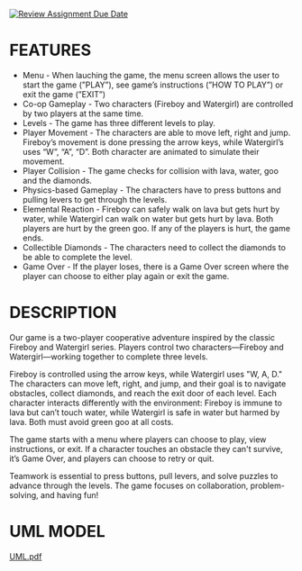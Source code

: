[![Review Assignment Due Date](https://classroom.github.com/assets/deadline-readme-button-22041afd0340ce965d47ae6ef1cefeee28c7c493a6346c4f15d667ab976d596c.svg)](https://classroom.github.com/a/rUa5vdmg)
# FEATURES

- Menu - When lauching the game, the menu screen allows the user to start the game (”PLAY”), see game’s instructions (”HOW TO PLAY”) or exit the game (”EXIT”)
- Co-op Gameplay - Two characters (Fireboy and Watergirl) are controlled by two players at the same time.
- Levels - The game has three different levels to play.
- Player Movement - The characters are able to move left, right and jump. Fireboy’s movement is done pressing the arrow keys, while Watergirl’s uses “W”, “A”, “D”. Both character are animated to simulate their movement.
- Player Collision - The game checks for collision with lava, water, goo and the diamonds.
- Physics-based Gameplay - The characters have to press buttons and pulling levers to get through the levels.
- Elemental Reaction - Fireboy can safely walk on lava but gets hurt by water, while Watergirl can walk on water but gets hurt by lava. Both players are hurt by the green goo. If any of the players is hurt, the game ends.
- Collectible Diamonds - The characters need to collect the diamonds to be able to complete the level.
- Game Over - If the player loses, there is a Game Over screen where the player can choose to either play again or exit the game.

# DESCRIPTION

Our game is a two-player cooperative adventure inspired by the classic Fireboy and Watergirl series. Players control two characters—Fireboy and Watergirl—working together to complete three levels.

Fireboy is controlled using the arrow keys, while Watergirl uses "W, A, D." The characters can move left, right, and jump, and their goal is to navigate obstacles, collect diamonds, and reach the exit door of each level. Each character interacts differently with the environment: Fireboy is immune to lava but can’t touch water, while Watergirl is safe in water but harmed by lava. Both must avoid green goo at all costs.

The game starts with a menu where players can choose to play, view instructions, or exit. If a character touches an obstacle they can't survive, it’s Game Over, and players can choose to retry or quit.

Teamwork is essential to press buttons, pull levers, and solve puzzles to advance through the levels. The game focuses on collaboration, problem-solving, and having fun!

# UML MODEL

[UML.pdf](../../../../../Downloads/UML.pdf)